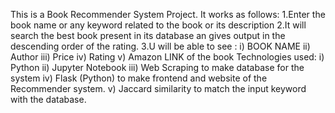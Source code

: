 This is a Book Recommender System Project. 
It works as follows:
1.Enter the book name or any keyword related to the book or its description
2.It will search the best book present in its database an gives output in the descending order of the rating.
3.U will be able to see : 
   i) BOOK NAME
   ii) Author
   iii) Price
   iv) Rating
   v) Amazon LINK of the book
Technologies used:
   i) Python 
   ii) Jupyter Notebook
   iii) Web Scraping to make database for the system
   iv) Flask (Python) to make frontend and website of the Recommender system.
   v) Jaccard similarity to match the input keyword with the database.
